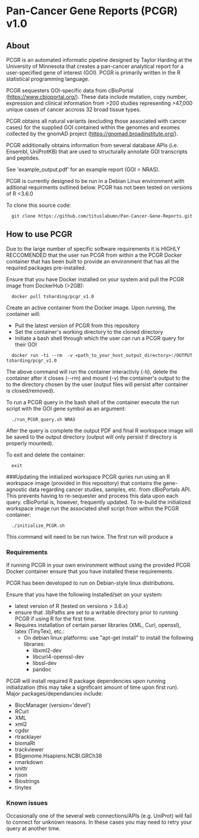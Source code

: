 # Pan-Cancer Gene Reports (PCGR) v1.0

## About 
PCGR is an automated informatic pipeline designed by Taylor Harding at the University of Minnesota that creates a pan-cancer analytical report for a user-specified gene of interest (GOI). PCGR is primarily written in the R statistical programming language.  

PCGR sequesters GOI-specific data from cBioPortal (https://www.cbioportal.org/). These data include mutation, copy number, expression and clinical information from >200 studies representing >47,000 unique cases of cancer accross 32 broad tissue types. 

PCGR obtains all natural variants (excluding those associated with cancer cases) for the supplied GOI contained within the genomes and exomes collected by the gnomAD project (https://gnomad.broadinstitute.org/). 

PCGR additionally obtains information from several database APIs (i.e. Ensembl, UniProtKB) that are used to structurally annotate GOI transcripts and peptides.

See 'example_output.pdf' for an example report (GOI = NRAS).  

PCGR is currently designed to be run in a Debian Linux environment with aditional requirments outlined below. PCGR has not been tested on versions of R <3.6.0  

To clone this source code:

```{bash eval=FALSE}
  git clone https://github.com/tituslabumn/Pan-Cancer-Gene-Reports.git
```

## How to use PCGR
Due to the large number of specific software requirements it is HIGHLY RECCOMENDED that the user run PCGR from within a the PCGR Docker container that has been built to provide an environment that has all the required packages pre-installed. 

Ensure that you have Docker installed on your system and pull the PCGR image from DockerHub (>2GB):

```{bash eval=FALSE}
  docker pull tsharding/pcgr_v1.0
```

Create an active container from the Docker image. 
Upon running, the container will:
* Pull the latest version of PCGR from this repository
* Set the container's working directory to the cloned directory
* Initiate a bash shell through which the user can run a PCGR query for their GOI

```{bash eval=FALSE}
  docker run -ti --rm  -v <path_to_your_host_output_directory>:/OUTPUT tsharding/pcgr_v1.0
```

The above command will run the container interactivly (-ti), delete the container after it closes (--rm) and mount (-v) the container's output to the to the directory chosen by the user (output files will persist after container is closed/removed).

To run a PCGR query in the bash shell of the container execute the run script with the GOI gene symbol as an argument:

```{bash eval=FALSE}
  ./run_PCGR_query.sh NRAS
```

After the query is complete the output PDF and final R workspace image will be saved to the output directory (output will only persist if directory is properly mounted).  

To exit and delete the container:

```{bash eval=FALSE}
  exit
```

###Updating the initialized workspace
PCGR quries run using an R workspace image (provided in this repository) that contains the gene-agnostic data regarding cancer studies, samples, etc. from cBioPortals API. This prevents having to re-sequester and process this data upon each query. cBioPortal is, however, frequently updated. To re-build the initialized workspace image run the associated shell script from within the PCGR container:

```{bash eval=FALSE}
  ./initialize_PCGR.sh
```

This command will need to be run twice. The first run will produce a   

### Requirements
If running PCGR in your own environment without using the provided PCGR Docker container ensure that you have installed these requirements.

PCGR has been developed to run on Debian-style linux distributions.

Ensure that you have the following installed/set on your system:
* latest version of R (tested on versions > 3.6.x) 
* ensure that .libPaths are set to a writable directory prior to running PCGR if using R for the first time.
* Requires installation of certain parser libraries (XML, Curl, openssl), latex (TinyTex), etc.:
  - On debian linux platforms: use "apt-get install" to install the following libraries:
      - libxml2-dev
      - libcurl4-openssl-dev
      - libssl-dev
      - pandoc
    
PCGR will install required R package dependencies upon running initialization (this may take a significant amount of time upon first run). 
Major packages/dependancies include:
- BiocManager (version='devel')
- RCurl
- XML
- xml2
- cgdsr
- rtracklayer
- biomaRt
- trackviewer
- BSgenome.Hsapiens.NCBI.GRCh38
- rmarkdown
- knittr
- rjson
- Biostrings
- tinytex

### Known issues
Occasionally one of the several web connections/APIs (e.g. UniProt) will fail to connect for unknown reasons. In these cases you may need to retry your query at another time.



